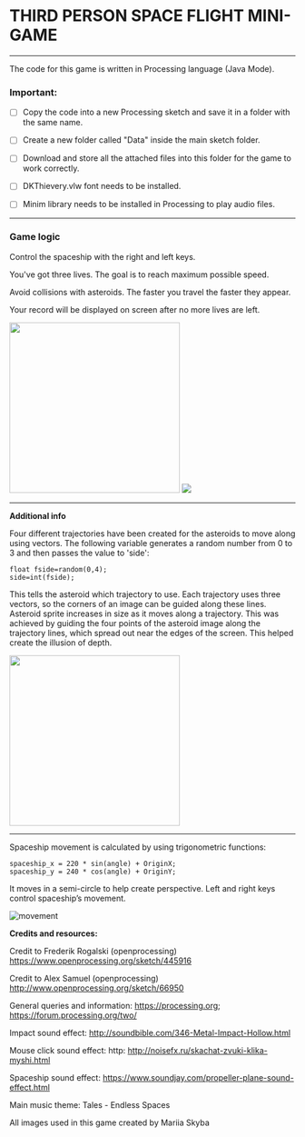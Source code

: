 # THIRD PERSON SPACE FLIGHT MINI-GAME
<hr>

The code for this game is written in Processing language (Java Mode).

<h3><b>Important:</b></h3>

- [ ] Copy the code into a new Processing sketch and save it in a folder with the same name.

- [ ] Create a new folder called "Data" inside the main sketch folder.

- [ ] Download and store all the attached files into this folder for the game to work correctly.

- [ ] DKThievery.vlw font needs to be installed.

- [ ] Minim library needs to be installed in Processing to play audio files.
<hr>

<h3><b>Game logic</b></h3>

Control the spaceship with the right and left keys.

You've got three lives. The goal is to reach maximum possible speed.

Avoid collisions with asteroids. The faster you travel the faster they appear.


Your record will be displayed on screen after no more lives are left.

<img src= "https://github.com/cmulation/Space-flight-mini-game/blob/master/Capture1.JPG" width="300" height="300"/>
<img src= "https://github.com/cmulation/Space-flight-mini-game/blob/master/Capture2.JPG" />

<hr>
<b>Additional info</b>

Four different trajectories have been created for the asteroids to move along using vectors. 
The following variable generates a random number from 0 to 3 and then passes the value to 'side':
```
float fside=random(0,4);
side=int(fside);
```
This tells the asteroid which trajectory to use. Each trajectory uses three vectors, so the corners of an image can be guided along these lines. Asteroid sprite increases in size as it moves along a trajectory. This was achieved by guiding the four points of the asteroid image along the trajectory lines, which spread out near the edges of the screen. This helped create the illusion of depth.

<img src= "https://github.com/cmulation/Space-flight-mini-game/blob/master/vectors.png" width="300" height="300"/>
<hr>

Spaceship movement is calculated by using trigonometric functions:

```
spaceship_x = 220 * sin(angle) + OriginX;
spaceship_y = 240 * cos(angle) + OriginY;
```

It moves in a semi-circle to help create perspective. Left and right keys control
spaceship’s movement.

![movement](https://github.com/cmulation/Space-flight-mini-game/blob/master/movement.png)

<b>Credits and resources:</b>

Credit to Frederik Rogalski (openprocessing) https://www.openprocessing.org/sketch/445916

Credit to Alex Samuel (openprocessing) http://www.openprocessing.org/sketch/66950

General queries and information: https://processing.org; https://forum.processing.org/two/

Impact sound effect: http://soundbible.com/346-Metal-Impact-Hollow.html

Mouse click sound effect: http: http://noisefx.ru/skachat-zvuki-klika-myshi.html

Spaceship sound effect: https://www.soundjay.com/propeller-plane-sound-effect.html

Main music theme: Tales - Endless Spaces

All images used in this game created by Mariia Skyba
